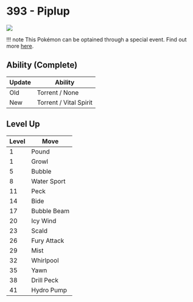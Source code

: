 # 393 - Piplup
![][393]

!!! note
    This Pokémon can be optained through a special event. Find out more [here](../../special_events/#sinnoh-starter).

## Ability (Complete)

Update | Ability
---    | ---
Old    | Torrent / None
New    | Torrent / Vital Spirit

## Level Up

Level | Move
---   | ---
  1   | Pound
  1   | Growl
  5   | Bubble
  8   | Water Sport
 11   | Peck
 14   | Bide
 17   | Bubble Beam
 20   | Icy Wind
 23   | Scald
 26   | Fury Attack
 29   | Mist
 32   | Whirlpool
 35   | Yawn
 38   | Drill Peck
 41   | Hydro Pump

[393]: ../img/pokemon/393.png
